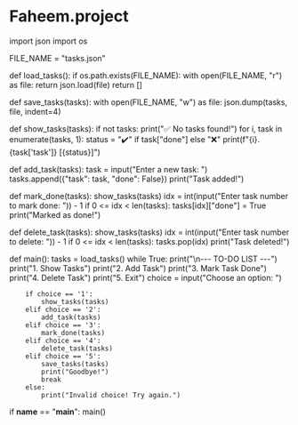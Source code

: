 # Faheem.project
import json
import os

FILE_NAME = "tasks.json"

def load_tasks():
    if os.path.exists(FILE_NAME):
        with open(FILE_NAME, "r") as file:
            return json.load(file)
    return []

def save_tasks(tasks):
    with open(FILE_NAME, "w") as file:
        json.dump(tasks, file, indent=4)

def show_tasks(tasks):
    if not tasks:
        print("✅ No tasks found!")
    for i, task in enumerate(tasks, 1):
        status = "✔️" if task["done"] else "❌"
        print(f"{i}. {task['task']} [{status}]")

def add_task(tasks):
    task = input("Enter a new task: ")
    tasks.append({"task": task, "done": False})
    print("Task added!")

def mark_done(tasks):
    show_tasks(tasks)
    idx = int(input("Enter task number to mark done: ")) - 1
    if 0 <= idx < len(tasks):
        tasks[idx]["done"] = True
        print("Marked as done!")

def delete_task(tasks):
    show_tasks(tasks)
    idx = int(input("Enter task number to delete: ")) - 1
    if 0 <= idx < len(tasks):
        tasks.pop(idx)
        print("Task deleted!")

def main():
    tasks = load_tasks()
    while True:
        print("\n--- TO-DO LIST ---")
        print("1. Show Tasks")
        print("2. Add Task")
        print("3. Mark Task Done")
        print("4. Delete Task")
        print("5. Exit")
        choice = input("Choose an option: ")

        if choice == '1':
            show_tasks(tasks)
        elif choice == '2':
            add_task(tasks)
        elif choice == '3':
            mark_done(tasks)
        elif choice == '4':
            delete_task(tasks)
        elif choice == '5':
            save_tasks(tasks)
            print("Goodbye!")
            break
        else:
            print("Invalid choice! Try again.")

if __name__ == "__main__":
    main()
